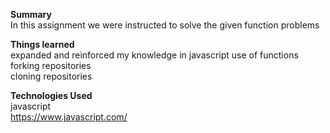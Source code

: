  <strong>Summary</strong><br/>
In this assignment we were instructed to solve the given function problems   

<strong>Things learned</strong><br/>
expanded and reinforced my knowledge in javascript use of functions<br/>
forking repositories<br/>
cloning repositories<br/>

<strong>Technologies Used</strong><br/>
javascript<br/>
https://www.javascript.com/ 
